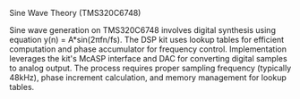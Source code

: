 Sine Wave Theory (TMS320C6748)

Sine wave generation on TMS320C6748 involves digital synthesis using equation y(n) = A*sin(2πfn/fs). The DSP kit 
uses lookup tables for efficient computation and phase accumulator for frequency control. Implementation leverages
the kit's McASP interface and DAC for converting digital samples to analog output. The process requires proper 
sampling frequency (typically 48kHz), phase increment calculation, and memory management for lookup tables.
